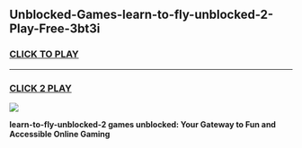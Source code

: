
## Unblocked-Games-learn-to-fly-unblocked-2-Play-Free-3bt3i
<h3>
<a href="https://premium76.site?title=learn-to-fly-unblocked-2&ref=19M">CLICK TO PLAY</a></h3>
<hr>

<h3>
<a href="https://premium76.site?title=learn-to-fly-unblocked-2&ref=19M">CLICK 2 PLAY</a>
  
</h3>

<a href="https://premium76.site?title=learn-to-fly-unblocked-2&ref=19M"><img src="https://clearcache.store/games.png"></a>


**learn-to-fly-unblocked-2 games unblocked: Your Gateway to Fun and Accessible Online Gaming**
